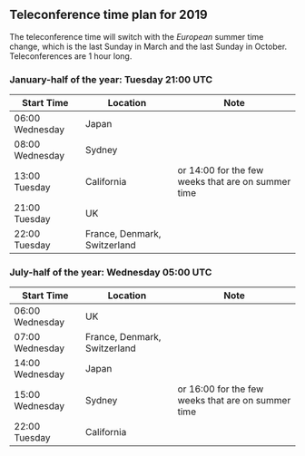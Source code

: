 ## Teleconference time plan for 2019

The teleconference time will switch with the *European* summer time change, which is the last Sunday in March and the last Sunday in October.  Teleconferences are 1 hour long.

### January-half of the year: Tuesday 21:00 UTC

| Start Time      | Location | Note |
| --------------- | --- | --- |
| 06:00 Wednesday | Japan |
| 08:00 Wednesday | Sydney |
| 13:00 Tuesday   | California | or 14:00 for the few weeks that are on summer time |
| 21:00 Tuesday   | UK |
| 22:00 Tuesday   | France, Denmark, Switzerland |

### July-half of the year: Wednesday 05:00 UTC

| Start Time      | Location | Note |
| --------------- | --- | --- |
| 06:00 Wednesday | UK |
| 07:00 Wednesday | France, Denmark, Switzerland |
| 14:00 Wednesday | Japan |
| 15:00 Wednesday | Sydney | or 16:00 for the few weeks that are on summer time |
| 22:00 Tuesday   | California |

